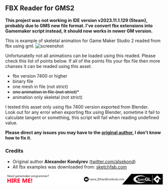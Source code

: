 ## FBX Reader for GMS2
**This project was not working in IDE version v2023.11.1.129 (Steam), probably due to GMS new file format. I've convert fbx extensions into Gamemaker script instead, it should now works in newer GM version.**

This is example of skeletal animation for Game Maker Studio 2 readed from fbx using gml.
![screenshot](https://i.imgur.com/vqBnRhg.jpg)

Unfortunatelly not all animations can be loaded using this readed. Please check this list of points below. If all of the points fits your fbx file then more chanses it can be readed using this asset.
* fbx version 7400 or higher
* binary file
* one mesh in file (not strict)
* ~~one animation in file (not strict)~~*
* animation only skeletal (not strict)

I tested this asset only using fbx 7400 version exported from Blender.  
Look out for any error when exporting fbx using Blender, sometime it fail to calculate tangent or something, this script will fail when reading undefined value.  
  
**Please direct any issues you may have to the [original author](https://github.com/alsekond/fbx_reader), I don't know how to fix it.**
### Credits
* Original author **Alexander Kondyrev** ([twitter.com/alsekond](https://twitter.com/alsekond))
* All fbx examples was downloaded from: [sketchfab.com](https://sketchfab.com)

[<img src="https://github.com/callmeEthan/PrimeFramework_Sponza/blob/main/Screenshots/ads.jpg?raw=true">](mailto:name_Ethan@outlook.com)

